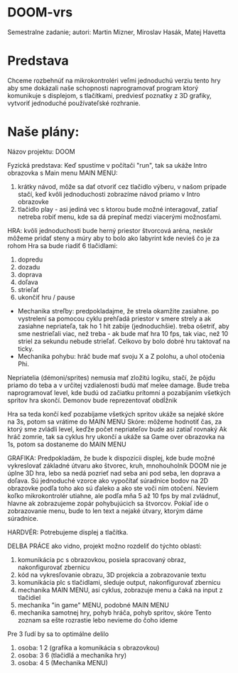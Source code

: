 # DOOM-vrs
Semestralne zadanie; autori: Martin Mizner, Miroslav Hasák, Matej Havetta

# Predstava
Chceme rozbehnúť na mikrokontroléri veľmi jednoduchú verziu tento hry aby sme dokázali naše schopnosti naprogramovať program ktorý komunikuje s displejom, s tlačítkami, predviesť poznatky z 3D grafiky, vytvoriť jednoduché používateľské rozhranie.

# Naše plány:
Názov projektu: DOOM

Fyzická predstava: 
Keď spustíme v počítači "run", tak sa ukáže Intro obrazovka s Main menu
MAIN MENU: 
1. krátky návod, môže sa dať otvoriť cez tlačidlo výberu, v našom prípade stačí, keď kvôli jednoduchosti
zobrazíme návod priamo v Intro obrazovke
2. tlačidlo play - asi jediná vec s ktorou bude možné interagovať, zatiaľ netreba robiť menu, kde sa dá prepínať
medzi viacerými možnosťami.


HRA:
kvôli jednoduchosti bude herný priestor štvorcová aréna, neskôr môžeme pridať steny a múry aby to bolo ako labyrint
kde nevieš čo je za rohom
Hra sa bude riadiť 6 tlačidlami:
1. dopredu
2. dozadu
3. doprava
4. doľava
5. strieľať
6. ukončiť hru / pause

- Mechanika streľby: predpokladajme, že strela okamžite zasiahne. po vystrelení sa pomocou cyklu
prehľadá priestor v smere strely a ak zasiahne nepriateľa, tak ho 1 hit zabije (jednoduchšie).
treba ošetriť, aby sme nestrieľali viac, než treba - ak bude mať hra 10 fps, tak viac, než 10 
striel za sekundu nebude strieľať. Celkovo by bolo dobré hru taktovať na ticky.
- Mechanika pohybu: hráč bude mať svoju X a Z polohu, a uhol otočenia Phi.

Nepriatelia (démoni/sprites) nemusia mať zložitú logiku, stačí, že pôjdu priamo do teba a v určitej vzdialenosti
budú mať melee damage. Bude treba naprogramovať level, kde budú od začiatku prítomní a pozabíjaním všetkých spritov hra skončí.
Demonov bude reprezentovať obdĺžnik

Hra sa teda končí keď pozabíjame všetkých spritov
ukáže sa nejaké skóre na 3s, potom sa vrátime do MAIN MENU
Skóre: môžeme hodnotiť čas, za ktorý sme zvládli level, keďže počet nepriateľov bude asi zatiaľ rovnaký
Ak hráč zomrie, tak sa cyklus hry ukončí a ukáže sa Game over obrazovka na 1s, potom sa dostaneme do MAIN MENU


GRAFIKA:
Predpokladám, že bude k dispozícii displej, kde bude možné vykreslovať základné útvaru ako štvorec, kruh, mnohouholník
DOOM nie je úplne 3D hra, lebo sa nedá pozrieť nad seba ani pod seba, len doprava a doľava. Sú jednoduché vzorce
ako vypočítať súradnice bodov na 2D obrazovke podľa toho ako sú ďaleko a ako ste voči ním otočení.
Neviem koľko mikrokontrolér utiahne, ale podľa mňa 5 až 10 fps by mal zvládnuť, hlavne ak zobrazujeme zopár
pohybujúcich sa štvorcov.
Pokiaľ ide o zobrazovanie menu, bude to len text a nejaké útvary, ktorým dáme súradnice.

HARDVÉR:
Potrebujeme displej a tlačítka.

DELBA PRÁCE
ako vidno, projekt možno rozdeliť do týchto oblastí:
1. komunikácia pc s obrazovkou, posiela spracovaný obraz, nakonfigurovať zbernicu
2. kód na vykresľovanie obrazu, 3D projekcia a zobrazovanie textu
3. komunikácia plc s tlačidlami, sleduje output, nakonfigurovať zbernicu
4. mechanika MAIN MENU, asi cyklus, zobrazuje menu a čaká na input z tlačidiel
5. mechanika "in game" MENU, podobné MAIN MENU
6. mechanika samotnej hry, pohyb hráča, pohyb spritov, skóre
Tento zoznam sa ešte rozrastie lebo nevieme do čoho ideme

Pre 3 ľudí by sa to optimálne delilo
1. osoba: 1 2 (grafika a komunikácia s obrazovkou)
2. osoba: 3 6 (tlačidlá a mechanika hry)
3. osoba: 4 5 (Mechanika MENU)
